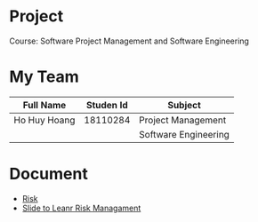 # Project
Course: Software Project Management and Software Engineering

# My Team

|       Full Name      | Studen Id |        Subject            |
|----------------------|-----------|---------------------------|
| Ho Huy Hoang         | 18110284  | Project Management        |
|                      |           | Software Engineering      |

# Document
- [Risk](https://github.com/hohuyhoangg/ProjectManager/blob/1d8e9035a9042670b8910fa43dcc0c73dbc202ec/Doc/Link_HocXacDinhRuiRo.txt)
- [Slide to Leanr Risk Managament](https://github.com/hohuyhoangg/ProjectManager/blob/1d8e9035a9042670b8910fa43dcc0c73dbc202ec/Doc/Link_HocXacDinhRuiRo.txt)
